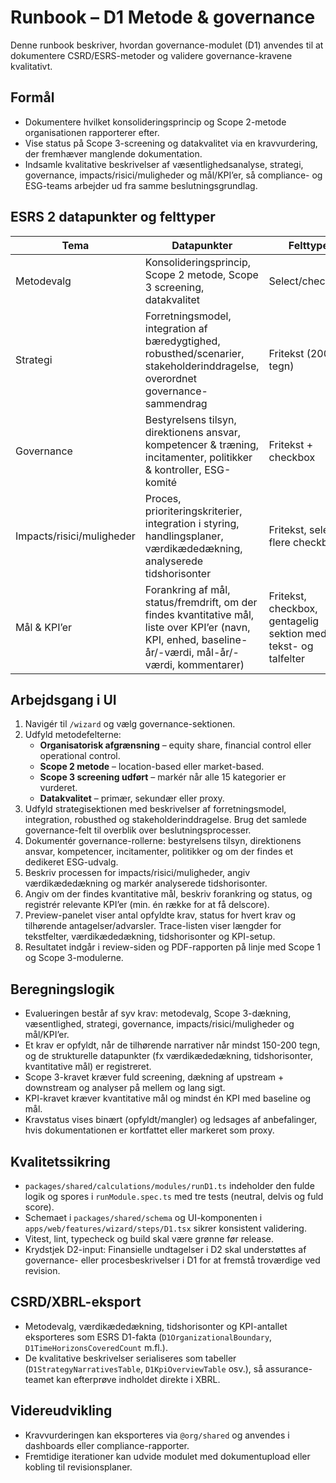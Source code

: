 # Runbook – D1 Metode & governance

Denne runbook beskriver, hvordan governance-modulet (D1) anvendes til at dokumentere CSRD/ESRS-metoder og validere governance-kravene kvalitativt.

## Formål

- Dokumentere hvilket konsolideringsprincip og Scope 2-metode organisationen rapporterer efter.
- Vise status på Scope 3-screening og datakvalitet via en kravvurdering, der fremhæver manglende dokumentation.
- Indsamle kvalitative beskrivelser af væsentlighedsanalyse, strategi, governance, impacts/risici/muligheder og mål/KPI’er, så compliance- og ESG-teams arbejder ud fra samme beslutningsgrundlag.

## ESRS 2 datapunkter og felttyper

| Tema | Datapunkter | Felttype |
| --- | --- | --- |
| Metodevalg | Konsolideringsprincip, Scope 2 metode, Scope 3 screening, datakvalitet | Select/checkbox |
| Strategi | Forretningsmodel, integration af bæredygtighed, robusthed/scenarier, stakeholderinddragelse, overordnet governance-sammendrag | Fritekst (2000 tegn) |
| Governance | Bestyrelsens tilsyn, direktionens ansvar, kompetencer & træning, incitamenter, politikker & kontroller, ESG-komité | Fritekst + checkbox |
| Impacts/risici/muligheder | Proces, prioriteringskriterier, integration i styring, handlingsplaner, værdikædedækning, analyserede tidshorisonter | Fritekst, select, flere checkboxe |
| Mål & KPI’er | Forankring af mål, status/fremdrift, om der findes kvantitative mål, liste over KPI’er (navn, KPI, enhed, baseline-år/-værdi, mål-år/-værdi, kommentarer) | Fritekst, checkbox, gentagelig sektion med tekst- og talfelter |

## Arbejdsgang i UI

1. Navigér til `/wizard` og vælg governance-sektionen.
2. Udfyld metodefelterne:
   - **Organisatorisk afgrænsning** – equity share, financial control eller operational control.
   - **Scope 2 metode** – location-based eller market-based.
   - **Scope 3 screening udført** – markér når alle 15 kategorier er vurderet.
   - **Datakvalitet** – primær, sekundær eller proxy.
3. Udfyld strategisektionen med beskrivelser af forretningsmodel, integration, robusthed og stakeholderinddragelse. Brug det samlede governance-felt til overblik over beslutningsprocesser.
4. Dokumentér governance-rollerne: bestyrelsens tilsyn, direktionens ansvar, kompetencer, incitamenter, politikker og om der findes et dedikeret ESG-udvalg.
5. Beskriv processen for impacts/risici/muligheder, angiv værdikædedækning og markér analyserede tidshorisonter.
6. Angiv om der findes kvantitative mål, beskriv forankring og status, og registrér relevante KPI’er (min. én række for at få delscore).
7. Preview-panelet viser antal opfyldte krav, status for hvert krav og tilhørende antagelser/advarsler. Trace-listen viser længder for tekstfelter, værdikædedækning, tidshorisonter og KPI-setup.
8. Resultatet indgår i review-siden og PDF-rapporten på linje med Scope 1 og Scope 3-modulerne.

## Beregningslogik

- Evalueringen består af syv krav: metodevalg, Scope 3-dækning, væsentlighed, strategi, governance, impacts/risici/muligheder og mål/KPI’er.
- Et krav er opfyldt, når de tilhørende narrativer når mindst 150-200 tegn, og de strukturelle datapunkter (fx værdikædedækning, tidshorisonter, kvantitative mål) er registreret.
- Scope 3-kravet kræver fuld screening, dækning af upstream + downstream og analyser på mellem og lang sigt.
- KPI-kravet kræver kvantitative mål og mindst én KPI med baseline og mål.
- Kravstatus vises binært (opfyldt/mangler) og ledsages af anbefalinger, hvis dokumentationen er kortfattet eller markeret som proxy.

## Kvalitetssikring

- `packages/shared/calculations/modules/runD1.ts` indeholder den fulde logik og spores i `runModule.spec.ts` med tre tests (neutral, delvis og fuld score).
- Schemaet i `packages/shared/schema` og UI-komponenten i `apps/web/features/wizard/steps/D1.tsx` sikrer konsistent validering.
- Vitest, lint, typecheck og build skal være grønne før release.
- Krydstjek D2-input: Finansielle undtagelser i D2 skal understøttes af governance- eller procesbeskrivelser i D1 for at fremstå troværdige ved revision.

## CSRD/XBRL-eksport

- Metodevalg, værdikædedækning, tidshorisonter og KPI-antallet eksporteres som ESRS D1-fakta (`D1OrganizationalBoundary`, `D1TimeHorizonsCoveredCount` m.fl.).
- De kvalitative beskrivelser serialiseres som tabeller (`D1StrategyNarrativesTable`, `D1KpiOverviewTable` osv.), så assurance-teamet kan efterprøve indholdet direkte i XBRL.

## Videreudvikling

- Kravvurderingen kan eksporteres via `@org/shared` og anvendes i dashboards eller compliance-rapporter.
- Fremtidige iterationer kan udvide modulet med dokumentupload eller kobling til revisionsplaner.
